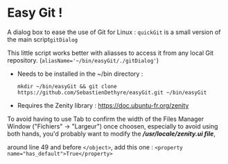 # Easy Git !
A dialog box to ease the use of Git for Linux : ```quickGit``` is a small version of the main script```gitDialog```

This little script works better with aliasses to access it from any local Git repository. (```aliasName='~/bin/easyGit/./gitDialog'```)
  - Needs to be installed in the ~/bin directory :

    ```mkdir ~/bin/easyGit && git clone https://github.com/SebastienDethyre/easyGit.git ~/bin/easyGit```
  - Requires the Zenity library : https://doc.ubuntu-fr.org/zenity

To avoid having to use Tab to confirm the width of the Files Manager Window ("Fichiers" -> "Largeur") once choosen,
especially to avoid using both hands, you'd probably want to modify the ***/usr/locale/zenity.ui file***, 

around line 49 and before ```</object>```, add this one :
    ```<property name="has_default">True</property>```

